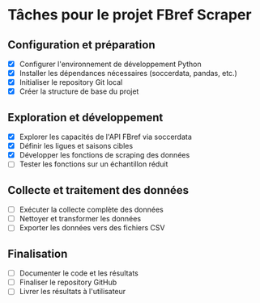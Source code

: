 # Tâches pour le projet FBref Scraper

## Configuration et préparation
- [x] Configurer l'environnement de développement Python
- [x] Installer les dépendances nécessaires (soccerdata, pandas, etc.)
- [x] Initialiser le repository Git local
- [x] Créer la structure de base du projet

## Exploration et développement
- [x] Explorer les capacités de l'API FBref via soccerdata
- [x] Définir les ligues et saisons cibles
- [x] Développer les fonctions de scraping des données
- [ ] Tester les fonctions sur un échantillon réduit

## Collecte et traitement des données
- [ ] Exécuter la collecte complète des données
- [ ] Nettoyer et transformer les données
- [ ] Exporter les données vers des fichiers CSV

## Finalisation
- [ ] Documenter le code et les résultats
- [ ] Finaliser le repository GitHub
- [ ] Livrer les résultats à l'utilisateur
